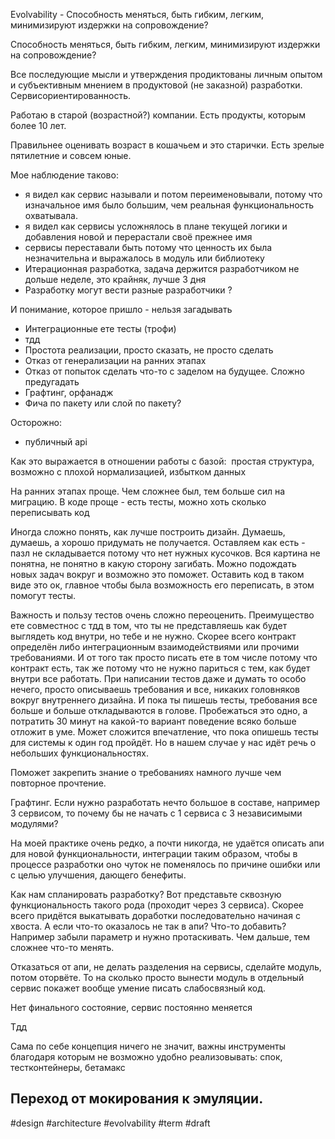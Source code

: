 Evolvability - Способность меняться, быть гибким, легким, минимизируют издержки на сопровождение?

Способность меняться, быть гибким, легким, минимизируют издержки на сопровождение?

  

Все последующие мысли и утверждения продиктованы личным опытом и субъективным мнением в продуктовой (не заказной) разработки. Сервисориентированность. 

Работаю в старой (возрастной?) компании. Есть продукты, которым более 10 лет. 

Правильнее оценивать возраст в кошачьем и это старички. Есть зрелые пятилетние и совсем юные.

Мое наблюдение таково:

-   я видел как сервис называли и потом переименовывали, потому что изначальное имя было большим, чем реальная функциональность охватывала.
-   я видел как сервисы усложнялось в плане текущей логики и добавления новой и перерастали своё прежнее имя
-   сервисы переставали быть потому что ценность их была незначительна и выражалось в модуль или библиотеку 
-   Итерационная разработка, задача держится разработчиком не дольше неделе, это крайняк, лучше 3 дня
-   Разработку могут вести разные разработчики ?

  

И понимание, которое пришло - нельзя загадывать

  

-   Интеграционные ете тесты (трофи)
-   тдд
-   Простота реализации, просто сказать, не просто сделать
-   Отказ от генерализации на ранних этапах
-   Отказ от попыток сделать что-то с заделом на будущее. Сложно предугадать
-   Графтинг, орфанадж
-   Фича по пакету или слой по пакету?

  

Осторожно:

-   публичный api

  

Как это выражается в отношении работы с базой:  простая структура, возможно с плохой нормализацией, избытком данных


  

На ранних этапах проще. Чем сложнее был, тем больше сил на миграцию. В коде проще - есть тесты, можно хоть сколько переписывать код

  

Иногда сложно понять, как лучше построить дизайн. Думаешь, думаешь, а хорошо придумать не получается. Оставляем как есть - пазл не складывается потому что нет нужных кусочков. Вся картина не понятна, не понятно в какую сторону загибать. Можно подождать новых задач вокруг и возможно это поможет. Оставить код в таком виде это ок, главное чтобы была возможность его переписать, в этом помогут тесты.

Важность и пользу тестов очень сложно переоценить. Преимущество ете совместнос с тдд в том, что ты не представляешь как будет выглядеть код внутри, но тебе и не нужно. Скорее всего контракт определён либо интеграционным взаимодействиями или прочими требованиями. И от того так просто писать ете в том числе потому что контракт есть, так же потому что не нужно париться с тем, как будет внутри все работать. При написании тестов даже и думать то особо нечего, просто описываешь требования и все, никаких головняков вокруг внутреннего дизайна. И пока ты пишешь тесты, требования все больше и больше откладываются в голове. Пробежаться это одно, а потратить 30 минут на какой-то вариант поведение всяко больше отложит в уме. Может сложится впечатление, что пока опишешь тесты для системы к один год пройдёт. Но в нашем случае у нас идёт речь о небольших функциональностях.

Поможет закрепить знание о требованиях намного лучше чем повторное прочтение.

  

Графтинг. Если нужно разработать нечто большое в составе, например 3 сервисом, то почему бы не начать с 1 сервиса с 3 независимыми модулями? 

На моей практике очень редко, а почти никогда, не удаётся описать апи для новой функциональности, интеграции таким образом, чтобы в процессе разработки оно чуток не поменялось по причине ошибки или с целью улучшения, дающего бенефиты.

Как нам спланировать разработку? Вот представьте сквозную функциональность такого рода (проходит через 3 сервиса). Скорее всего придётся выкатывать доработки последовательно начиная с хвоста. А если что-то оказалось не так в апи? Что-то добавить? Например забыли параметр и нужно протаскивать. Чем дальше, тем сложнее что-то менять.

  

Отказаться от апи, не делать разделения на сервисы, сделайте модуль, потом оторвёте. То на сколько просто вынести модуль в отдельный сервис покажет вообще умение писать слабосвязный код.

  

Нет финального состояние, сервис постоянно меняется

  

Тдд

Сама по себе концепция ничего не значит, важны инструменты благодаря которым не возможно удобно реализовывать: спок, тестконтейнеры, бетамакс

  

## Переход от мокирования к эмуляции.

#design #architecture #evolvability #term
#draft